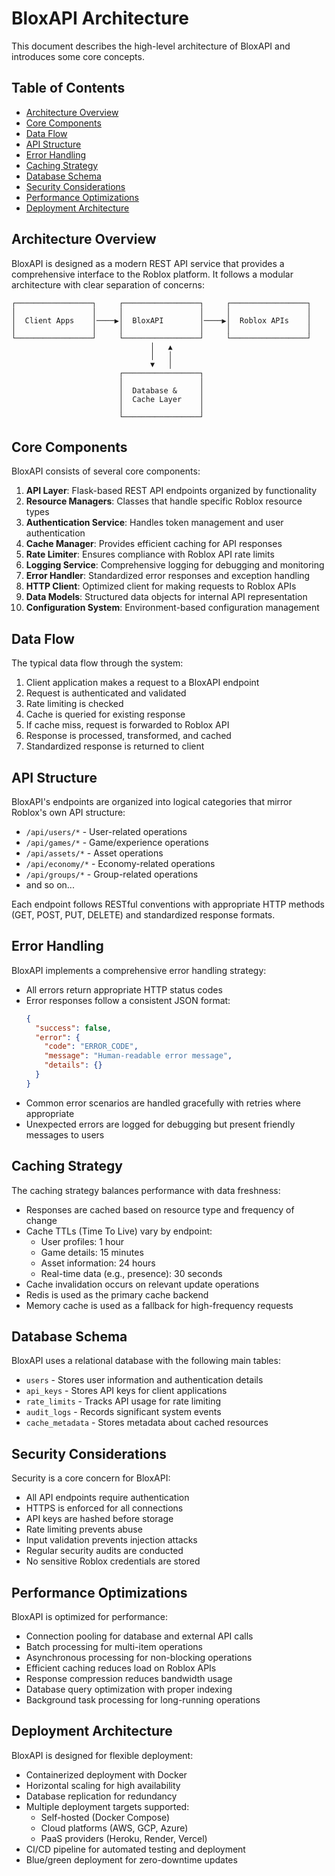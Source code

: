 # BloxAPI Architecture

This document describes the high-level architecture of BloxAPI and introduces some core concepts.

## Table of Contents

- [Architecture Overview](#architecture-overview)
- [Core Components](#core-components)
- [Data Flow](#data-flow)
- [API Structure](#api-structure)
- [Error Handling](#error-handling)
- [Caching Strategy](#caching-strategy)
- [Database Schema](#database-schema)
- [Security Considerations](#security-considerations)
- [Performance Optimizations](#performance-optimizations)
- [Deployment Architecture](#deployment-architecture)

## Architecture Overview

BloxAPI is designed as a modern REST API service that provides a comprehensive interface to the Roblox platform. It follows a modular architecture with clear separation of concerns:

```
┌─────────────────┐     ┌─────────────────┐     ┌─────────────────┐
│                 │     │                 │     │                 │
│  Client Apps    │────▶│  BloxAPI        │────▶│  Roblox APIs    │
│                 │     │                 │     │                 │
└─────────────────┘     └─────────────────┘     └─────────────────┘
                               │   ▲
                               │   │
                               ▼   │
                        ┌─────────────────┐
                        │                 │
                        │  Database &     │
                        │  Cache Layer    │
                        │                 │
                        └─────────────────┘
```

## Core Components

BloxAPI consists of several core components:

1. **API Layer**: Flask-based REST API endpoints organized by functionality
2. **Resource Managers**: Classes that handle specific Roblox resource types
3. **Authentication Service**: Handles token management and user authentication
4. **Cache Manager**: Provides efficient caching for API responses
5. **Rate Limiter**: Ensures compliance with Roblox API rate limits
6. **Logging Service**: Comprehensive logging for debugging and monitoring
7. **Error Handler**: Standardized error responses and exception handling
8. **HTTP Client**: Optimized client for making requests to Roblox APIs
9. **Data Models**: Structured data objects for internal API representation
10. **Configuration System**: Environment-based configuration management

## Data Flow

The typical data flow through the system:

1. Client application makes a request to a BloxAPI endpoint
2. Request is authenticated and validated
3. Rate limiting is checked
4. Cache is queried for existing response
5. If cache miss, request is forwarded to Roblox API
6. Response is processed, transformed, and cached
7. Standardized response is returned to client

## API Structure

BloxAPI's endpoints are organized into logical categories that mirror Roblox's own API structure:

- `/api/users/*` - User-related operations
- `/api/games/*` - Game/experience operations
- `/api/assets/*` - Asset operations
- `/api/economy/*` - Economy-related operations
- `/api/groups/*` - Group-related operations
- and so on...

Each endpoint follows RESTful conventions with appropriate HTTP methods (GET, POST, PUT, DELETE) and standardized response formats.

## Error Handling

BloxAPI implements a comprehensive error handling strategy:

- All errors return appropriate HTTP status codes
- Error responses follow a consistent JSON format:
  ```json
  {
    "success": false,
    "error": {
      "code": "ERROR_CODE",
      "message": "Human-readable error message",
      "details": {}
    }
  }
  ```
- Common error scenarios are handled gracefully with retries where appropriate
- Unexpected errors are logged for debugging but present friendly messages to users

## Caching Strategy

The caching strategy balances performance with data freshness:

- Responses are cached based on resource type and frequency of change
- Cache TTLs (Time To Live) vary by endpoint:
  - User profiles: 1 hour
  - Game details: 15 minutes
  - Asset information: 24 hours
  - Real-time data (e.g., presence): 30 seconds
- Cache invalidation occurs on relevant update operations
- Redis is used as the primary cache backend
- Memory cache is used as a fallback for high-frequency requests

## Database Schema

BloxAPI uses a relational database with the following main tables:

- `users` - Stores user information and authentication details
- `api_keys` - Stores API keys for client applications
- `rate_limits` - Tracks API usage for rate limiting
- `audit_logs` - Records significant system events
- `cache_metadata` - Stores metadata about cached resources

## Security Considerations

Security is a core concern for BloxAPI:

- All API endpoints require authentication
- HTTPS is enforced for all connections
- API keys are hashed before storage
- Rate limiting prevents abuse
- Input validation prevents injection attacks
- Regular security audits are conducted
- No sensitive Roblox credentials are stored

## Performance Optimizations

BloxAPI is optimized for performance:

- Connection pooling for database and external API calls
- Batch processing for multi-item operations
- Asynchronous processing for non-blocking operations
- Efficient caching reduces load on Roblox APIs
- Response compression reduces bandwidth usage
- Database query optimization with proper indexing
- Background task processing for long-running operations

## Deployment Architecture

BloxAPI is designed for flexible deployment:

- Containerized deployment with Docker
- Horizontal scaling for high availability
- Database replication for redundancy
- Multiple deployment targets supported:
  - Self-hosted (Docker Compose)
  - Cloud platforms (AWS, GCP, Azure)
  - PaaS providers (Heroku, Render, Vercel)
- CI/CD pipeline for automated testing and deployment
- Blue/green deployment for zero-downtime updates